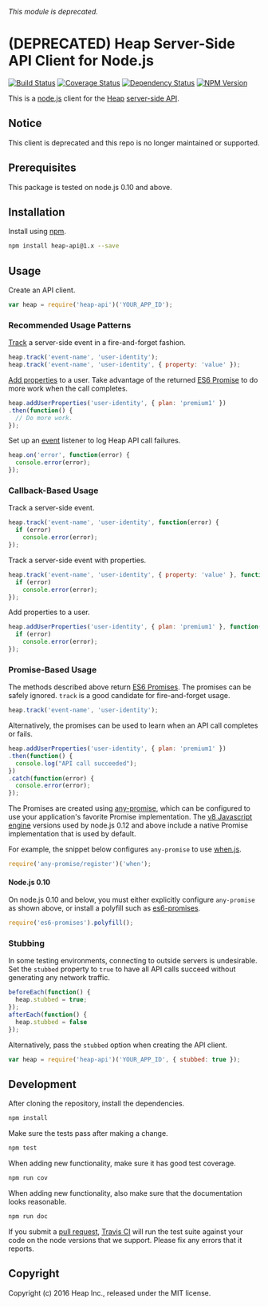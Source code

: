 _This module is deprecated._

# (DEPRECATED) Heap Server-Side API Client for Node.js

[![Build Status](https://travis-ci.org/heap/heap-node.svg?branch=master)](https://travis-ci.org/heap/heap-node)
[![Coverage Status](https://coveralls.io/repos/github/heap/heap-node/badge.svg?branch=master)](https://coveralls.io/github/heap/heap-node?branch=master)
[![Dependency Status](https://gemnasium.com/heap/heap-node.svg)](https://gemnasium.com/heap/heap-node)
[![NPM Version](http://img.shields.io/npm/v/heap-api.svg)](https://www.npmjs.org/package/heap-api)

This is a [node.js](https://nodejs.org/) client for the
[Heap](https://heapanalytics.com/)
[server-side API](https://heapanalytics.com/docs/server-side).

## Notice

This client is deprecated and this repo is no longer maintained or supported.


## Prerequisites

This package is tested on node.js 0.10 and above.


## Installation

Install using [npm](https://www.npmjs.com/).

```bash
npm install heap-api@1.x --save
```


## Usage

Create an API client.

```javascript
var heap = require('heap-api')('YOUR_APP_ID');
```

### Recommended Usage Patterns


[Track](https://heapanalytics.com/docs/server-side#track) a server-side event
in a fire-and-forget fashion.

```javascript
heap.track('event-name', 'user-identity');
heap.track('event-name', 'user-identity', { property: 'value' });
```

[Add properties](https://heapanalytics.com/docs/server-side#add-user-properties)
to a user. Take advantage of the returned
[ES6 Promise](https://developer.mozilla.org/en-US/docs/Web/JavaScript/Reference/Global_Objects/Promise)
to do more work when the call completes.

```javascript
heap.addUserProperties('user-identity', { plan: 'premium1' })
.then(function() {
  // Do more work.
});
```

Set up an [event](https://nodejs.org/api/events.html) listener to log Heap API
call failures.

```javascript
heap.on('error', function(error) {
  console.error(error);
});
```

### Callback-Based Usage

Track a server-side event.

```javascript
heap.track('event-name', 'user-identity', function(error) {
  if (error)
    console.error(error);
});
```

Track a server-side event with properties.

```javascript
heap.track('event-name', 'user-identity', { property: 'value' }, function(error) {
  if (error)
    console.error(error);
});
```

Add properties to a user.

```javascript
heap.addUserProperties('user-identity', { plan: 'premium1' }, function(error) {
  if (error)
    console.error(error);
});
```

### Promise-Based Usage

The methods described above return
[ES6 Promises](https://developer.mozilla.org/en-US/docs/Web/JavaScript/Reference/Global_Objects/Promise).
The promises can be safely ignored. `track` is a good candidate for
fire-and-forget usage.

```javascript
heap.track('event-name', 'user-identity');
```

Alternatively, the promises can be used to learn when an API call completes or
fails.

```javascript
heap.addUserProperties('user-identity', { plan: 'premium1' })
.then(function() {
  console.log("API call succeeded");
})
.catch(function(error) {
  console.error(error);
});
```

The Promises are created using
[any-promise](https://www.npmjs.com/package/any-promise), which can be
configured to use your application's favorite Promise implementation. The
[v8 Javascript engine](https://developers.google.com/v8/) versions used by
node.js 0.12 and above include a native Promise implementation that is used by
default.

For example, the snippet below configures `any-promise` to use
[when.js](https://github.com/cujojs/when).

```javascript
require('any-promise/register')('when');
```

#### Node.js 0.10

On node.js 0.10 and below, you must either explicitly configure `any-promise`
as shown above, or install a polyfill such as
[es6-promises](https://www.npmjs.com/package/es6-promises).

```javascript
require('es6-promises').polyfill();
```

### Stubbing

In some testing environments, connecting to outside servers is undesirable. Set
the `stubbed` property to `true` to have all API calls succeed without
generating any network traffic.

```javascript
beforeEach(function() {
  heap.stubbed = true;
});
afterEach(function() {
  heap.stubbed = false
});
```

Alternatively, pass the `stubbed` option when creating the API client.
```javascript
var heap = require('heap-api')('YOUR_APP_ID', { stubbed: true });
```


## Development

After cloning the repository, install the dependencies.

```bash
npm install
```

Make sure the tests pass after making a change.

```bash
npm test
```

When adding new functionality, make sure it has good test coverage.

```bash
npm run cov
```

When adding new functionality, also make sure that the documentation looks
reasonable.

```bash
npm run doc
```

If you submit a
[pull request](https://help.github.com/articles/using-pull-requests/),
[Travis CI](https://travis-ci.org/) will run the test suite against your code
on the node versions that we support. Please fix any errors that it reports.


## Copyright

Copyright (c) 2016 Heap Inc., released under the MIT license.
